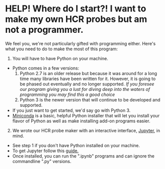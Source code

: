 # HELP! Where do I start?! I want to make my own HCR probes but am not a programmer.

We feel you, we're not particularly gifted with programming either. Here's what you need to do to make the most of this program:

1. You will have to have Python on your machine. 
  + Python comes in a few versions: 
    1. Python 2.7 is an older release but because it was around for a long time many libraries have been written for it. However, it is going to be phased out eventually and no longer supported. *If you foresee our program giving you a lust for diving deep into the waters of programming you may find this a good choice*
    2. Python 3 is the newer version that will continue to be developed and supported.
  + If you just want to get started, we'd say go with Python 3.
  + [Miniconda](https://docs.conda.io/en/latest/miniconda.html) is a basic, helpful Python installer that will let you install your flavor of Python as well as make installing add-on programs easier.

2. We wrote our HCR probe maker with an interactive interface, [Jupyter](https://jupyter.org/index.html), in mind.
  + See step 1 if you don't have Python installed on your machine.
  + To get Jupyter follow this [guide.](https://jupyterlab.readthedocs.io/en/stable/getting_started/installation.html)
  + Once installed, you can run the ".ipynb" programs and can ignore the commandline ".py" versions.
